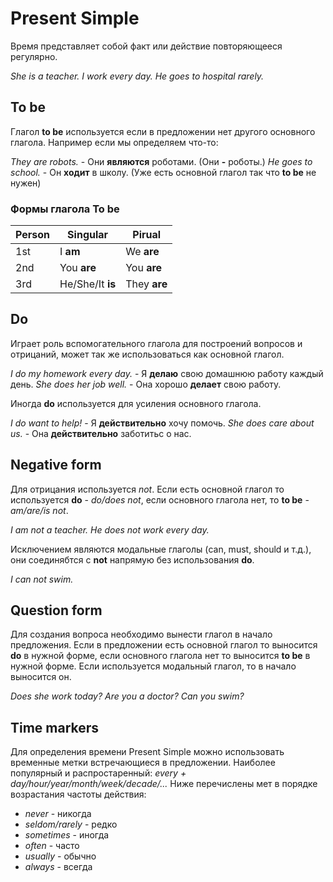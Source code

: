 # Present Simple
Время представляет собой факт или действие повторяющееся регулярно.

*She is a teacher.*
*I work every day.*
*He goes to hospital rarely.*

## To be
Глагол **to be** используется если в предложении нет другого основного глагола. Например если мы определяем что-то:

*They are robots.* - Они **являются** роботами. (Они **-** роботы.)
*He goes to school.* - Он **ходит** в школу. (Уже есть основной глагол так что **to be** не нужен)

### Формы глагола To be
Person|Singular|Pirual
---|---|---
1st|I **am**|We **are**
2nd|You **are**|You **are**
3rd|He/She/It **is**|They **are**

## Do
Играет роль вспомогательного глагола для построений вопросов и отрицаний, может так же использоваться как основной глагол.

*I do my homework every day.* - Я **делаю** свою домашнюю работу каждый день.
*She does her job well.* - Она хорошо **делает** свою работу.

Иногда **do** используется для усиления основного глагола.

*I do want to help!* - Я **действительно** хочу помочь.
*She does care about us.* - Она **действительно** заботитьс о нас.

## Negative form
Для отрицания используется *not*. Если есть основной глагол то используется **do** - *do/does not*, если основного глагола нет, то **to be** - *am/are/is not*.

*I am not a teacher.*
*He does not work every day.*

Исключением являются модальные глаголы (can, must, should и т.д.), они соединябтся с **not** напрямую без использования **do**.

*I can not swim.*

## Question form
Для создания вопроса необходимо вынести глагол в начало предложения. Если в предложении есть основной глагол то выносится **do** в нужной форме, если основного глагола нет то выносится **to be** в нужной форме.
Если используется модальный глагол, то в начало выносится он.

*Does she work today?*
*Are you a doctor?*
*Can you swim?*

## Time markers
Для определения времени Present Simple можно использовать временные метки встречающиеся в предложении. Наиболее популярный и распростаренный: *every + day/hour/year/month/week/decade/...*
Ниже перечислены мет в порядке возрастания частоты действия:
- *never* - никогда
- *seldom/rarely* - редко
- *sometimes* - иногда
- *often* - часто
- *usually* - обычно
- *always* - всегда